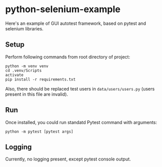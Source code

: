 # python-selenium-example
Here's an example of GUI autotest framework, based on pytest and selenium libraries. 

## Setup

Perform following commands from root directory of project:

```
python -m venv venv
cd .venv/Scripts
activate
pip install -r requirements.txt
```

Also, there should be replaced test users in ```data/users/users.py``` (users present in this file are invalid).

## Run

Once installed, you could run standatd Pytest command with arguments:

```python -m pytest [pytest args]```

## Logging
Currently, no logging present, except pytest console output.

